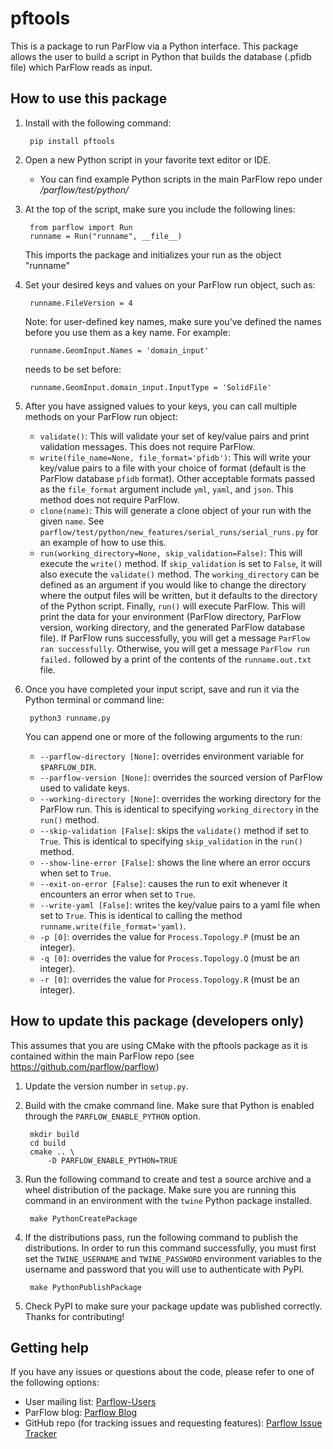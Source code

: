 # pftools

This is a package to run ParFlow via a Python interface. This package allows
the user to build a script in Python that builds the database (.pfidb file)
which ParFlow reads as input.

## How to use this package

1. Install with the following command:

        pip install pftools

2. Open a new Python script in your favorite text editor or IDE.

    - You can find example Python scripts in the main ParFlow repo under
        */parflow/test/python/*


3. At the top of the script, make sure you include the following lines:

        from parflow import Run
        runname = Run("runname", __file__)

    This imports the package and initializes your run as the object "runname"


4. Set your desired keys and values on your ParFlow run object, such as:

        runname.FileVersion = 4

    Note: for user-defined key names, make sure you've defined the names before
    you use them as a key name. For example:

        runname.GeomInput.Names = 'domain_input'

    needs to be set before:

        runname.GeomInput.domain_input.InputType = 'SolidFile'


5. After you have assigned values to your keys, you can call multiple methods on your
ParFlow run object:

    - `validate()`: This will validate your set of key/value pairs and print validation
    messages. This does not require ParFlow.
    - `write(file_name=None, file_format='pfidb')`: This will write your key/value
    pairs to a file with your choice of format (default is the ParFlow database `pfidb`
    format). Other acceptable formats passed as the `file_format` argument include
    `yml`, `yaml`, and `json`. This method does not require ParFlow.
    - `clone(name)`: This will generate a clone object of your run with the given `name`.
    See `parflow/test/python/new_features/serial_runs/serial_runs.py` for an example of
    how to use this.
    - `run(working_directory=None, skip_validation=False)`: This will execute the
    `write()` method. If `skip_validation` is set to `False`, it will also execute the
    `validate()` method. The `working_directory` can be defined as an argument if you
    would like to change the directory where the output files will be written, but it
    defaults to the directory of the Python script. Finally, `run()` will execute
    ParFlow. This will print the data for your environment (ParFlow directory,
    ParFlow version, working directory, and the generated ParFlow database file).
    If ParFlow runs successfully, you will get a message `ParFlow ran successfully`.
    Otherwise, you will get a message `ParFlow run failed.` followed by a print of the
    contents of the `runname.out.txt` file.


6. Once you have completed your input script, save and run it via the Python terminal
or command line:

        python3 runname.py

    You can append one or more of the following arguments to the run:

    - `--parflow-directory [None]`: overrides environment variable for
    `$PARFLOW_DIR`.
    - `--parflow-version [None]`: overrides the sourced version of ParFlow used to validate
    keys.
    - `--working-directory [None]`: overrides the working directory for the ParFlow run.
    This is identical to specifying `working_directory` in the `run()` method.
    - `--skip-validation [False]`: skips the `validate()` method if set to `True`. This is
    identical to specifying `skip_validation` in the `run()` method.
    - `--show-line-error [False]`: shows the line where an error occurs when set to `True`.
    - `--exit-on-error [False]`: causes the run to exit whenever it encounters an error when
    set to `True`.
    - `--write-yaml [False]`: writes the key/value pairs to a yaml file when set to `True`.
    This is identical to calling the method `runname.write(file_format='yaml)`.
    - `-p [0]`: overrides the value for `Process.Topology.P` (must be an integer).
    - `-q [0]`: overrides the value for `Process.Topology.Q` (must be an integer).
    - `-r [0]`: overrides the value for `Process.Topology.R` (must be an integer).

## How to update this package (developers only)

This assumes that you are using CMake with the pftools package as it is
contained within the main ParFlow repo (see https://github.com/parflow/parflow)

1. Update the version number in `setup.py`.

2. Build with the cmake command line. Make sure that Python is enabled through 
   the `PARFLOW_ENABLE_PYTHON` option.

        mkdir build
        cd build
        cmake .. \
            -D PARFLOW_ENABLE_PYTHON=TRUE

3. Run the following command to create and test a source archive and a wheel
   distribution of the package. Make sure you are running this command in an 
   environment with the `twine` Python package installed.

        make PythonCreatePackage

4. If the distributions pass, run the following command to publish the
   distributions. In order to run this command successfully, you must first set the
   `TWINE_USERNAME` and `TWINE_PASSWORD` environment variables to the username
   and password that you will use to authenticate with PyPI.

        make PythonPublishPackage

5. Check PyPI to make sure your package update was published correctly. Thanks
   for contributing!

## Getting help

If you have any issues or questions about the code, please refer to one of the
following options:

   - User mailing list: [Parflow-Users](https://groups.google.com/g/parflow)
   - ParFlow blog: [Parflow Blog](http://parflow.blogspot.com/)
   - GitHub repo (for tracking issues and requesting features): [Parflow Issue Tracker](https://github.com/parflow/parflow/issues)
